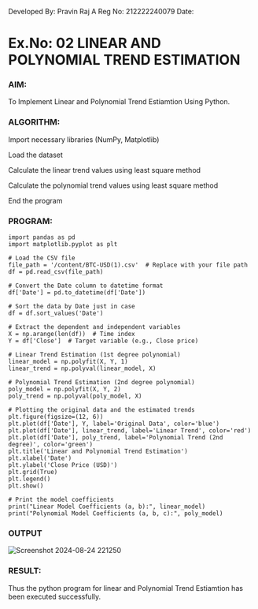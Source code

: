 Developed By: Pravin Raj A
Reg No: 212222240079
Date:

# Ex.No: 02 LINEAR AND POLYNOMIAL TREND ESTIMATION

### AIM:
To Implement Linear and Polynomial Trend Estiamtion Using Python.

### ALGORITHM:
Import necessary libraries (NumPy, Matplotlib)

Load the dataset

Calculate the linear trend values using least square method

Calculate the polynomial trend values using least square method

End the program

### PROGRAM:
```import numpy as np
import pandas as pd
import matplotlib.pyplot as plt

# Load the CSV file
file_path = '/content/BTC-USD(1).csv'  # Replace with your file path
df = pd.read_csv(file_path)

# Convert the Date column to datetime format
df['Date'] = pd.to_datetime(df['Date'])

# Sort the data by Date just in case
df = df.sort_values('Date')

# Extract the dependent and independent variables
X = np.arange(len(df))  # Time index
Y = df['Close']  # Target variable (e.g., Close price)

# Linear Trend Estimation (1st degree polynomial)
linear_model = np.polyfit(X, Y, 1)
linear_trend = np.polyval(linear_model, X)

# Polynomial Trend Estimation (2nd degree polynomial)
poly_model = np.polyfit(X, Y, 2)
poly_trend = np.polyval(poly_model, X)

# Plotting the original data and the estimated trends
plt.figure(figsize=(12, 6))
plt.plot(df['Date'], Y, label='Original Data', color='blue')
plt.plot(df['Date'], linear_trend, label='Linear Trend', color='red')
plt.plot(df['Date'], poly_trend, label='Polynomial Trend (2nd degree)', color='green')
plt.title('Linear and Polynomial Trend Estimation')
plt.xlabel('Date')
plt.ylabel('Close Price (USD)')
plt.grid(True)
plt.legend()
plt.show()

# Print the model coefficients
print("Linear Model Coefficients (a, b):", linear_model)
print("Polynomial Model Coefficients (a, b, c):", poly_model)
```

### OUTPUT

![Screenshot 2024-08-24 221250](https://github.com/user-attachments/assets/c4780000-4c40-4f1c-a226-019132563216)


### RESULT:
Thus the python program for linear and Polynomial Trend Estiamtion has been executed successfully.

